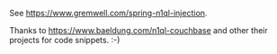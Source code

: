See https://www.gremwell.com/spring-n1ql-injection.

Thanks to https://www.baeldung.com/n1ql-couchbase and other their projects for code snippets. :-)
